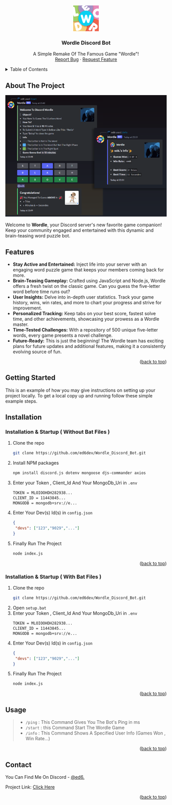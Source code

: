 <a name="readme-top"></a>

<!-- PROJECT LOGO -->
<br />
<div align="center">
  <a href="https://github.com/ed6dev/Wordle_Discord_Bot">
    <img src="images/logo.png" alt="Logo" width="80" height="80">
  </a>

<h3 align="center">Wordle Discord Bot</h3>

  <p align="center">
    A Simple Remake Of The Famous Game "Wordle"!
    <br />
    <a href="https://github.com/github_username/repo_name/issues">Report Bug</a>
    ·
    <a href="https://github.com/github_username/repo_name/issues">Request Feature</a>
  </p>
</div>



<!-- TABLE OF CONTENTS -->
<details>
  <summary>Table of Contents</summary>
  <ol>
    <li>
      <a href="#about-the-project">About The Project</a>
    </li>
    <li>
      <a href="#getting-started">Getting Started</a>
      <ul>
        <li><a href="#installation">Installation</a></li>
      </ul>
    </li>
    <li><a href="#usage">Usage</a></li>
    <li><a href="#contact">Contact</a></li>
  </ol>
</details>



<!-- ABOUT THE PROJECT -->
## About The Project

[![Product Name Screen Shot][product-screenshot]](https://discord.gg/dZ2FyjGT4C)

Welcome to **Wordle**, your Discord server's new favorite game companion! Keep your community engaged and entertained with this dynamic and brain-teasing word puzzle bot.

## Features

- **Stay Active and Entertained:** Inject life into your server with an engaging word puzzle game that keeps your members coming back for more.
- **Brain-Teasing Gameplay:** Crafted using JavaScript and Node.js, Wordle offers a fresh twist on the classic game. Can you guess the five-letter word before time runs out?
- **User Insights:** Delve into in-depth user statistics. Track your game history, wins, win rates, and more to chart your progress and strive for improvement.
- **Personalized Tracking:** Keep tabs on your best score, fastest solve time, and other achievements, showcasing your prowess as a Wordle master.
- **Time-Tested Challenges:** With a repository of 500 unique five-letter words, every game presents a novel challenge.
- **Future-Ready:** This is just the beginning! The Wordle team has exciting plans for future updates and additional features, making it a consistently evolving source of fun.

<p align="right">(<a href="#readme-top">back to top</a>)</p>


<!-- GETTING STARTED -->
## Getting Started

This is an example of how you may give instructions on setting up your project locally.
To get a local copy up and running follow these simple example steps.

## Installation

### Installation & Startup ( Without Bat Files )

1. Clone the repo
   ```sh
   git clone https://github.com/ed6dev/Wordle_Discord_Bot.git
   ```
3. Install NPM packages
   ```sh
   npm install discord.js dotenv mongoose djs-commander axios
   ```
4. Enter your Token , Client_Id And Your MongoDb_Uri in `.env`
   ```
   TOKEN = MLOIOOHDH282938...
   CLIENT_ID = 11443845...
   MONGODB = mongodb+srv://e...
   ```
5. Enter Your Dev(s) Id(s) in `config.json`
   ```json
   {
    "devs": ["123","9029","..."]
   }
   ```
6. Finally Run The Project
   ```sh
   node index.js
   ```


<p align="right">(<a href="#readme-top">back to top</a>)</p>


### Installation & Startup ( With Bat Files )

1. Clone the repo
   ```sh
   git clone https://github.com/ed6dev/Wordle_Discord_Bot.git
   ```
3. Open `setup.bat`
4. Enter your Token , Client_Id And Your MongoDb_Uri in `.env`
   ```
   TOKEN = MLOIOOHDH282938...
   CLIENT_ID = 11443845...
   MONGODB = mongodb+srv://e...
   ```
5. Enter Your Dev(s) Id(s) in `config.json`
   ```json
   {
    "devs": ["123","9029","..."]
   }
   ```
6. Finally Run The Project
   ```sh
   node index.js
   ```

<p align="right">(<a href="#readme-top">back to top</a>)</p>


<!-- USAGE -->
## Usage

> - ``/ping`` : This Command Gives You The Bot's Ping in ms
> - ``/start`` : this Command Start The Wordle Game
> - ``/info`` : This Command Shows A Specified User Info (Games Won , Win Rate...)

<p align="right">(<a href="#readme-top">back to top</a>)</p>



<!-- CONTACT -->
## Contact

You Can Find Me On Discord - [@ed6.](https://discord.com/users/696296117180039219)

Project Link: [Click Here](https://github.com/ed6dev/Wordle_Discord_Bot)

<p align="right">(<a href="#readme-top">back to top</a>)</p>




<!-- MARKDOWN LINKS & IMAGES -->
[product-screenshot]: images/screenshot.png